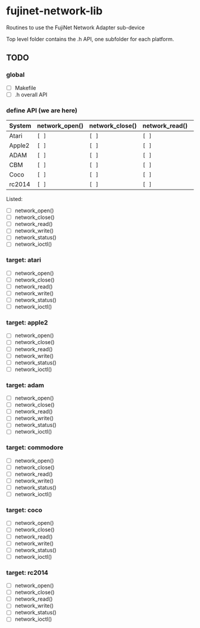 # fujinet-network-lib
Routines to use the FujiNet Network Adapter sub-device

Top level folder contains the .h API, one subfolder for each platform.

## TODO

### global

- [ ] Makefile
- [ ] .h overall API

### define API (we are here)

|System | network_open() | network_close() | network_read() | network_write() | network_status() | network_ioctl() |
|-------|----------------|-----------------|----------------|-----------------|------------------|-----------------|
| Atari | `[ ]`          |  `[ ]`          | `[ ]`          | `[ ]`           | `[ ]`            | `[ ]`           |
| Apple2| `[ ]`          |  `[ ]`          | `[ ]`          | `[ ]`           | `[ ]`            | `[ ]`           |
| ADAM  | `[ ]`          |  `[ ]`          | `[ ]`          | `[ ]`           | `[ ]`            | `[ ]`           |
| CBM   | `[ ]`          |  `[ ]`          | `[ ]`          | `[ ]`           | `[ ]`            | `[ ]`           |
| Coco  | `[ ]`          |  `[ ]`          | `[ ]`          | `[ ]`           | `[ ]`            | `[ ]`           |
| rc2014| `[ ]`          |  `[ ]`          | `[ ]`          | `[ ]`           | `[ ]`            | `[ ]`           |


Listed:

- [ ] network_open()
- [ ] network_close()
- [ ] network_read()
- [ ] network_write()
- [ ] network_status()
- [ ] network_ioctl()

### target: atari

- [ ] network_open()
- [ ] network_close()
- [ ] network_read()
- [ ] network_write()
- [ ] network_status()
- [ ] network_ioctl()

### target: apple2

- [ ] network_open()
- [ ] network_close()
- [ ] network_read()
- [ ] network_write()
- [ ] network_status()
- [ ] network_ioctl()

### target: adam

- [ ] network_open()
- [ ] network_close()
- [ ] network_read()
- [ ] network_write()
- [ ] network_status()
- [ ] network_ioctl()

### target: commodore

- [ ] network_open()
- [ ] network_close()
- [ ] network_read()
- [ ] network_write()
- [ ] network_status()
- [ ] network_ioctl()

### target: coco

- [ ] network_open()
- [ ] network_close()
- [ ] network_read()
- [ ] network_write()
- [ ] network_status()
- [ ] network_ioctl()

### target: rc2014

- [ ] network_open()
- [ ] network_close()
- [ ] network_read()
- [ ] network_write()
- [ ] network_status()
- [ ] network_ioctl()
